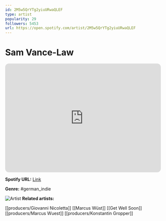 ```yaml
---
id: 2M5w5QrYTg2yiuURwaQLEF
type: artist
popularity: 29
followers: 5453
url: https://open.spotify.com/artist/2M5w5QrYTg2yiuURwaQLEF
---
```

# Sam Vance-Law

<iframe style="border-radius:12px" src="https://open.spotify.com/embed/artist/2M5w5QrYTg2yiuURwaQLEF" width="100%" height="352" frameBorder="0" allowfullscreen="" allow="autoplay; clipboard-write; encrypted-media; fullscreen; picture-in-picture" loading="lazy"></iframe>

**Spotify URL:** [Link](https://open.spotify.com/artist/2M5w5QrYTg2yiuURwaQLEF)

**Genre:**  #german_indie

![Artist](https://i.scdn.co/image/ab6761610000e5eb65d6086e1aed974313adac24)
**Related artists:**

[[producers/Giovanni Nicoletta]]
[[Marcus Wüst]]
[[Get Well Soon]]
[[producers/Marcus Wuest]]
[[producers/Konstantin Gropper]]
